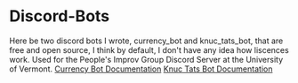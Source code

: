 # Discord-Bots
Here be two discord bots I wrote, currency_bot and knuc_tats_bot, that are free and open source, I think by default, I don't have any idea how liscences work. Used for the People's Improv Group Discord Server at the University of Vermont.
[Currency Bot Documentation](CURRENCY_BOT_README.md)
[Knuc Tats Bot Documentation](KNUC_TATS_BOT_README.md)
